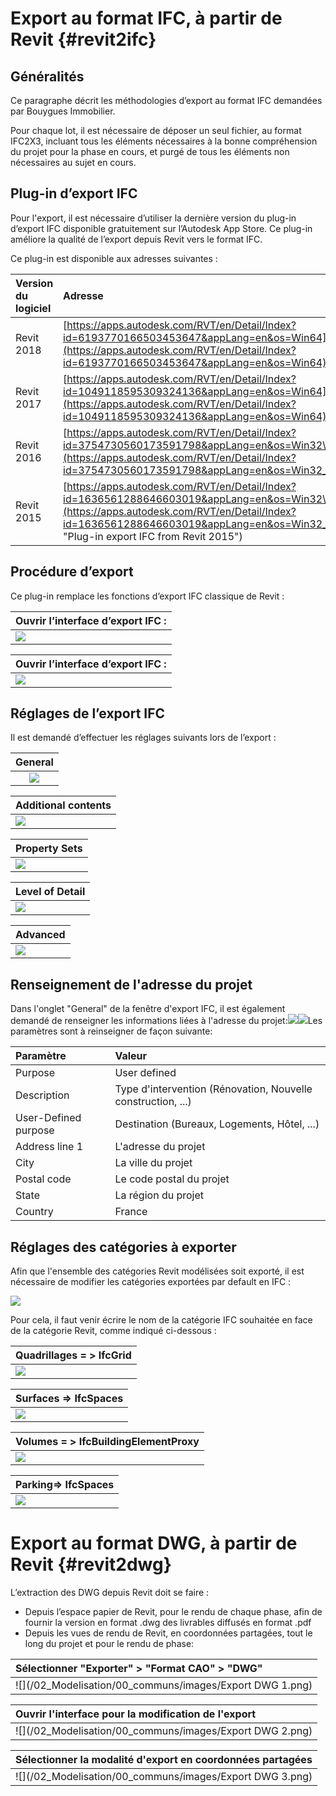 # Export au format IFC, à partir de Revit {#revit2ifc}

## Généralités

Ce paragraphe décrit les méthodologies d’export au format IFC demandées par Bouygues Immobilier.

Pour chaque lot, il est nécessaire de déposer un seul fichier, au format IFC2X3, incluant tous les éléments nécessaires à la bonne compréhension du projet pour la phase en cours, et purgé de tous les éléments non nécessaires au sujet en cours.

## Plug-in d’export IFC

Pour l'export, il est nécessaire d’utiliser la dernière version du plug-in d’export IFC disponible gratuitement sur l’Autodesk App Store. 
Ce plug-in améliore la qualité de l’export depuis Revit vers le format IFC.

Ce plug-in est disponible aux adresses suivantes :

| Version du logiciel | Adresse |
| :--- | :--- |
| Revit 2018 | [https://apps.autodesk.com/RVT/en/Detail/Index?id=6193770166503453647&appLang=en&os=Win64](https://apps.autodesk.com/RVT/en/Detail/Index?id=6193770166503453647&appLang=en&os=Win64) |
| Revit 2017 | [https://apps.autodesk.com/RVT/en/Detail/Index?id=1049118595309324136&appLang=en&os=Win64](https://apps.autodesk.com/RVT/en/Detail/Index?id=1049118595309324136&appLang=en&os=Win64) |
| Revit 2016 | [https://apps.autodesk.com/RVT/en/Detail/Index?id=3754730560173591798&appLang=en&os=Win32\_64](https://apps.autodesk.com/RVT/en/Detail/Index?id=3754730560173591798&appLang=en&os=Win32_64) |
| Revit 2015 | [https://apps.autodesk.com/RVT/en/Detail/Index?id=1636561288646603019&appLang=en&os=Win32\_64](https://apps.autodesk.com/RVT/en/Detail/Index?id=1636561288646603019&appLang=en&os=Win32_64 "Plug-in export IFC from Revit 2015") |

## Procédure d’export

Ce plug-in remplace les fonctions d’export IFC classique de Revit :

| Ouvrir l’interface d’export IFC : |
| :--- |
| ![](/02_Modelisation/00_communs/images/Export_01.png) |



| Ouvrir l’interface d’export IFC : |
| :--- |
| ![](/02_Modelisation/00_communs/images/Export_01.png) |

## Réglages de l’export IFC

Il est demandé d’effectuer les réglages suivants lors de l’export :

| General |
| :---: |
| ![](/02_Modelisation/00_communs/images/Export_03.png) |

| Additional contents |
| :--- |
| ![](/02_Modelisation/00_communs/images/Export_04.png) |

| Property Sets |
| :--- |
| ![](/02_Modelisation/00_communs/images/Export_05.png) |

| Level of Detail |
| :--- |
| ![](/02_Modelisation/00_communs/images/Export_06.png) |

| Advanced |
| :--- |
| ![](/02_Modelisation/00_communs/images/Export_07.png) |

## Renseignement de l'adresse du projet

Dans l'onglet "General" de la fenêtre d'export IFC, il est également demandé de renseigner les informations liées à l'adresse du projet:![](/02_Modelisation/00_communs/images/Adresse1.PNG)![](/02_Modelisation/00_communs/images/Adresse2.PNG)Les paramètres sont à reinseigner de façon suivante:

| Paramètre | Valeur |
| :--- | :--- |
| Purpose | User defined |
| Description | Type d'intervention \(Rénovation, Nouvelle construction, ...\) |
| User-Defined purpose | Destination \(Bureaux, Logements, Hôtel, ...\) |
| Address line 1 | L'adresse du projet |
| City | La ville du projet |
| Postal code | Le code postal du projet |
| State | La région du projet |
| Country | France |

## Réglages des catégories à exporter

Afin que l'ensemble des catégories Revit modélisées soit exporté, il est nécessaire de modifier les catégories exportées par default en IFC :

![](/02_Modelisation/00_communs/images/Export_08.png)

Pour cela, il faut venir écrire le nom de la catégorie IFC souhaitée en face de la catégorie Revit, comme indiqué ci-dessous :

| Quadrillages = &gt; IfcGrid |
| :--- |
| ![](/02_Modelisation/00_communs/images/Export_09.png) |

| Surfaces =&gt; IfcSpaces |
| :--- |
| ![](/02_Modelisation/00_communs/images/Export_10.png) |

| Volumes = &gt; IfcBuildingElementProxy |
| :--- |
| ![](/02_Modelisation/00_communs/images/Export_11.png) |

| Parking=&gt; IfcSpaces |
| :--- |
| ![](/02_Modelisation/00_communs/images/Export_12.png) |

# Export au format DWG, à partir de Revit {#revit2dwg}

L’extraction des DWG depuis Revit doit se faire :

* Depuis l’espace papier de Revit, pour le rendu de chaque phase, afin de fournir la version en format .dwg des livrables diffusés en format .pdf
* Depuis les vues de rendu de Revit, en coordonnées partagées, tout le long du projet et pour le rendu de phase:

| Sélectionner "Exporter" &gt; "Format CAO" &gt; "DWG" |
| :--- |
| ![](/02_Modelisation/00_communs/images/Export DWG 1.png) |

| Ouvrir l'interface pour la modification de l'export |
| :--- |
| ![](/02_Modelisation/00_communs/images/Export DWG 2.png) |

| Sélectionner la modalité d'export en coordonnées partagées |
| :--- |
| ![](/02_Modelisation/00_communs/images/Export DWG 3.png) |





